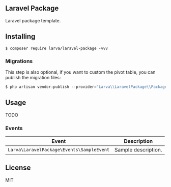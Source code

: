 Laravel Package
---

Laravel package template.

## Installing

```shell
$ composer require larva/laravel-package -vvv
```

### Migrations

This step is also optional, if you want to custom the pivot table, you can publish the migration files:

```php
$ php artisan vendor:publish --provider="Larva\\LaravelPackage\\PackageServiceProvider" --tag=migrations
```

## Usage

TODO

### Events

| **Event**                                       | **Description**                             |
| ----------------------------------------------- | ------------------------------------------- |
| `Larva\LaravelPackage\Events\SampleEvent`    | Sample description.                         |

## License

MIT
